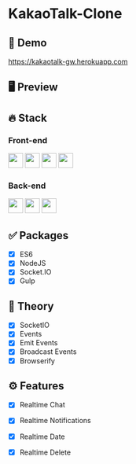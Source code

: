# KakaoTalk-Clone

## 🔗 Demo
https://kakaotalk-gw.herokuapp.com

## 🖥 Preview

## 🔥 Stack
### Front-end
<img height="30" src="https://img.shields.io/badge/Javascript-black?style=for-the-badge&logo=Javascript&logoColor=F7DF1E"/>   <img height="30" src="https://img.shields.io/badge/Pug-A86454?style=for-the-badge&logo=Pug&logoColor=white"/>
<img height="30" src="https://img.shields.io/badge/Babel-F9DC3E?style=for-the-badge&logo=Babel&logoColor=black"/>
<img height="30" src="https://img.shields.io/badge/Gulp-CF4647?style=for-the-badge&logo=Gulp&logoColor=white"/>

### Back-end
<img height="30" src="https://img.shields.io/badge/Node.js-339933?style=for-the-badge&logo=Node-dot-js&logoColor=white"/> <img height="30" src="https://img.shields.io/badge/Express-000000?style=for-the-badge&logo=Express&logoColor=white"/>
<img height="30" src="https://img.shields.io/badge/socket.io-010101?style=for-the-badge&logo=socket-dot-io&logoColor=white"/>

## ✅ Packages
- [x] ES6
- [x] NodeJS
- [x] Socket.IO
- [x] Gulp

## 📖 Theory
- [x] SocketIO
- [x] Events
- [x] Emit Events
- [x] Broadcast Events
- [x] Browserify

## ⚙ Features
- [x] Realtime Chat
- [x] Realtime Notifications
- [x] Realtime Date
- [x] Realtime Delete

